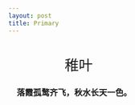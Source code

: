 ```yaml
---
layout: post
title: Primary
---
```

<h1 id="稚叶" style="font-weight: 400;padding-left: 4em;">稚叶</h1>

<h3 id="落霞孤鹜齐飞秋水长天一色" style="padding-left: 1em;">落霞孤鹜齐飞，秋水长天一色。</h3>
